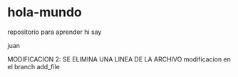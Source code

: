 # hola-mundo
repositorio para aprender
hi say

juan

MODIFICACION 2: SE ELIMINA UNA LINEA DE LA ARCHIVO
modificacion en el branch add_file
